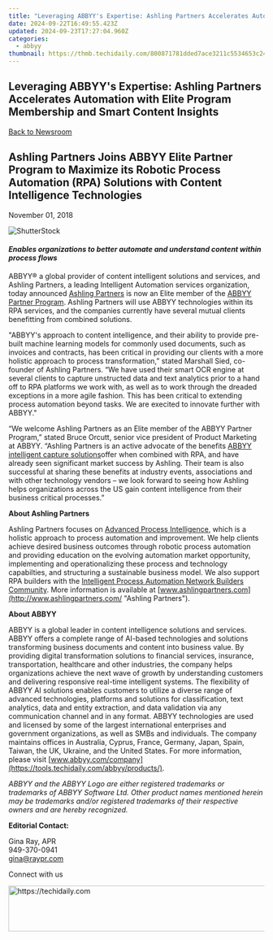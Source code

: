 ```yaml
---
title: "Leveraging ABBYY's Expertise: Ashling Partners Accelerates Automation with Elite Program Membership and Smart Content Insights"
date: 2024-09-22T16:49:55.423Z
updated: 2024-09-23T17:27:04.960Z
categories:
  - abbyy
thumbnail: https://thmb.techidaily.com/800871781dded7ace3211c5534653c24a5267e768de909ec1df6dcfa19126cf1.jpg
---
```


## Leveraging ABBYY's Expertise: Ashling Partners Accelerates Automation with Elite Program Membership and Smart Content Insights

[Back to Newsroom](https://tools.techidaily.com/abbyy/products/)

## Ashling Partners Joins ABBYY Elite Partner Program to Maximize its Robotic Process Automation (RPA) Solutions with Content Intelligence Technologies

November 01, 2018

![ShutterStock](https://content.abbyy.com/-/media/project/abbyy/abbyy/branchtemplates/shutterstock_1272462163_1296-x-729.jpg?h=729&iar=0&w=1296)

#### _Enables organizations to better automate and understand content within process flows_

  
ABBYY® a global provider of content intelligent solutions and services, and Ashling Partners, a leading Intelligent Automation services organization, today announced [Ashling Partners](https://insights.ashlingpartners.com/abbyy-a-partners-perspective-on-the-abbyy-technology-summit "Ashling Partners") is now an Elite member of the [ABBYY Partner Program](https://tools.techidaily.com/abbyy/products/). Ashling Partners will use ABBYY technologies within its RPA services, and the companies currently have several mutual clients benefitting from combined solutions.

"ABBYY's approach to content intelligence, and their ability to provide pre-built machine learning models for commonly used documents, such as invoices and contracts, has been critical in providing our clients with a more holistic approach to process transformation,” stated Marshall Sied, co-founder of Ashling Partners. “We have used their smart OCR engine at several clients to capture unstructed data and text analytics prior to a hand off to RPA platforms we work with, as well as to work through the dreaded exceptions in a more agile fashion. This has been critical to extending process automation beyond tasks. We are execited to innovate further with ABBYY."

“We welcome Ashling Partners as an Elite member of the ABBYY Partner Program,” stated Bruce Orcutt, senior vice president of Product Marketing at ABBYY. “Ashling Partners is an active advocate of the benefits [ABBYY intelligent capture solutions](https://tools.techidaily.com/abbyy/products/)offer when combined with RPA, and have already seen significant market success by Ashling. Their team is also successful at sharing these benefits at industry events, associations and with other technology vendors – we look forward to seeing how Ashling helps organizations across the US gain content intelligence from their business critical processes.”

  
**About Ashling Partners**

Ashling Partners focuses on [Advanced Process Intelligence](https://go.ashlingpartners.com/welcome-to-new-api "Advanced Process Intelligence"), which is a holistic approach to process automation and improvement. We help clients achieve desired business outcomes through robotic process automation and providing education on the evolving automation market opportunity, implementing and operationalizing these process and technology capabilties, and structuring a sustainable business model. We also support RPA builders with the [Intelligent Process Automation Network Builders Community](http://www.ashlingpartners.com/news/ashling-partners-establishes-the-intelligent-process-automation-network-a "Intelligent Process Automation Network Builders Community"). More information is available at [www.ashlingpartners.com](http://www.ashlingpartners.com/ "Ashling Partners").

  
**About ABBYY**

ABBYY is a global leader in content intelligence solutions and services. ABBYY offers a complete range of AI-based technologies and solutions transforming business documents and content into business value. By providing digital transformation solutions to financial services, insurance, transportation, healthcare and other industries, the company helps organizations achieve the next wave of growth by understanding customers and delivering responsive real-time intelligent systems. The flexibility of ABBYY AI solutions enables customers to utilize a diverse range of advanced technologies, platforms and solutions for classification, text analytics, data and entity extraction, and data validation via any communication channel and in any format. ABBYY technologies are used and licensed by some of the largest international enterprises and government organizations, as well as SMBs and individuals. The company maintains offices in Australia, Cyprus, France, Germany, Japan, Spain, Taiwan, the UK, Ukraine, and the United States. For more information, please visit [www.abbyy.com/company](https://tools.techidaily.com/abbyy/products/).

_ABBYY and the ABBYY Logo are either registered trademarks or trademarks of ABBYY Software Ltd. Other product names mentioned herein may be trademarks and/or registered trademarks of their respective owners and are hereby recognized._

  
**Editorial Contact:**

Gina Ray, APR  
949-370-0941  
gina@raypr.com

Connect with us

<ins class="adsbygoogle"
     style="display:block"
     data-ad-format="autorelaxed"
     data-ad-client="ca-pub-7571918770474297"
     data-ad-slot="1223367746"></ins>

<ins class="adsbygoogle"
     style="display:block"
     data-ad-client="ca-pub-7571918770474297"
     data-ad-slot="8358498916"
     data-ad-format="auto"
     data-full-width-responsive="true"></ins>



<!-- affiliate ads begin -->
<a href="https://aligracehair.sjv.io/c/5597632/1972698/19272" target="_top" id="1972698">
  <img src="//a.impactradius-go.com/display-ad/19272-1972698" border="0" alt="https://techidaily.com" width="728" height="90"/>
</a>
<img height="0" width="0" src="https://aligracehair.sjv.io/i/5597632/1972698/19272" style="position:absolute;visibility:hidden;" border="0" />
<!-- affiliate ads end -->

